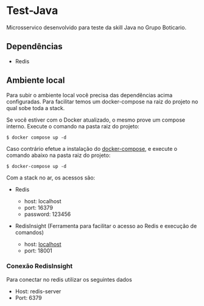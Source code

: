 # Test-Java

Microsservico desenvolvido para teste da skill Java no Grupo Boticario.

## Dependências
- Redis

## Ambiente local
Para subir o ambiente local você precisa das dependências acima configuradas. Para facilitar temos um docker-compose na raiz do projeto no qual sobe toda a stack.

Se você estiver com o Docker atualizado, o mesmo prove um compose interno. Execute o comando na pasta raiz do projeto:
```shell
$ docker compose up -d
```

Caso contrário efetue a instalação do [docker-compose](https://docs.docker.com/compose/install/), e execute o comando abaixo na pasta raiz do projeto:
```shell
$ docker-compose up -d
```

Com a stack no ar, os acessos são:

- Redis
  - host: localhost
  - port: 16379
  - password: 123456
  
- RedisInsight (Ferramenta para facilitar o acesso ao Redis e execução de comandos)
  - host: [localhost](http://localhost:18001/)
  - port: 18001

### Conexão RedisInsight

Para conectar no redis utilizar os seguintes dados
- Host: redis-server
- Port: 6379
